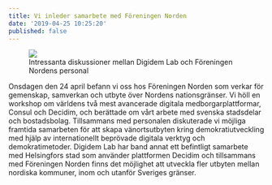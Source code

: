 ```yaml
---
title: Vi inleder samarbete med Föreningen Norden
date: '2019-04-25 10:25:20'
published: false
---
```


<figure class="kg-card kg-image-card kg-card-hascaption"><img src="/content/images/2019/04/4_5911137822760240763-1.JPG" class="kg-image"><figcaption>Intressanta diskussioner mellan Digidem Lab och Föreningen Nordens personal</figcaption></figure><!--kg-card-end: image-->

Onsdagen den 24 april befann vi oss hos Föreningen Norden som verkar för gemenskap, samverkan och utbyte över Nordens nationsgränser. Vi höll en workshop om världens två mest avancerade digitala medborgarplattformar, Consul och Decidim, och berättade om vårt arbete med svenska stadsdelar och bostadsbolag. Tillsammans med personalen diskuterade vi möjliga framtida samarbeten för att skapa vänortsutbyten kring demokratiutveckling med hjälp av internationellt beprövade digitala verktyg och demokratimetoder. Digidem Lab har band annat ett befintligt samarbete med Helsingfors stad som använder plattformen Decidim och tillsammans med Föreningen Norden finns det möjlighet att utveckla fler utbyten mellan nordiska kommuner, inom och utanför Sveriges gränser.
